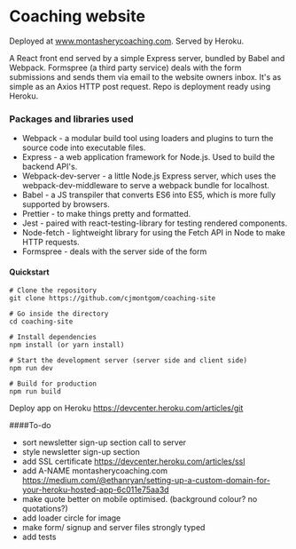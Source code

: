 # Coaching website

Deployed at www.montasherycoaching.com. Served by Heroku.

A React front end served by a simple Express server, bundled by Babel and Webpack.
Formspree (a third party service) deals with the form submissions and sends them via email to the website owners inbox. It's as simple as an Axios HTTP post request.
Repo is deployment ready using Heroku.

### Packages and libraries used

- Webpack - a modular build tool using loaders and plugins to turn the source code into executable files.
- Express - a web application framework for Node.js. Used to build the backend API's.
- Webpack-dev-server - a little Node.js Express server, which uses the webpack-dev-middleware to serve a webpack bundle for localhost.
- Babel - a JS transpiler that converts ES6 into ES5, which is more fully supported by browsers.
- Prettier - to make things pretty and formatted.
- Jest - paired with react-testing-library for testing rendered components.
- Node-fetch - lightweight library for using the Fetch API in Node to make HTTP requests.
- Formspree - deals with the server side of the form

#### Quickstart

```
# Clone the repository
git clone https://github.com/cjmontgom/coaching-site

# Go inside the directory
cd coaching-site

# Install dependencies
npm install (or yarn install)

# Start the development server (server side and client side)
npm run dev

# Build for production
npm run build
```
Deploy app on Heroku
https://devcenter.heroku.com/articles/git


####To-do
* sort newsletter sign-up section call to server
* style newsletter sign-up section
* add SSL certificate https://devcenter.heroku.com/articles/ssl
* add A-NAME montasherycoaching.com https://medium.com/@ethanryan/setting-up-a-custom-domain-for-your-heroku-hosted-app-6c011e75aa3d
* make quote better on mobile optimised. (background colour? no quotations?)
* add loader circle for image
* make form/ signup and server files strongly typed 
* add tests


